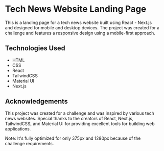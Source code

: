 # Tech News Website Landing Page

This is a landing page for a tech news website built using React - Next.js and designed for mobile and desktop devices. The project was created for a challenge and features a responsive design using a mobile-first approach.

## Technologies Used

- HTML 
- CSS
- React
- TailwindCSS
- Material UI
- Next.js

## Acknowledgements
This project was created for a challenge and was inspired by various tech news websites. Special thanks to the creators of React, Next.js, TailwindCSS, and Material UI for providing excellent tools for building web applications.

Note: It's fully optimized for only 375px and 1280px because of the challenge requirements.
